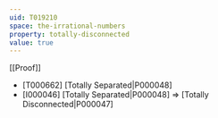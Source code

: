 ```yaml
---
uid: T019210
space: the-irrational-numbers
property: totally-disconnected
value: true
---
```

[[Proof]]

* [T000662] [Totally Separated|P000048]
* [I000046] [Totally Separated|P000048] => [Totally Disconnected|P000047]

